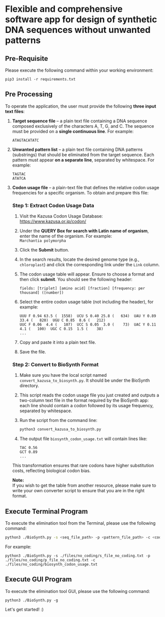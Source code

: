 # Flexible and comprehensive software app for design of synthetic DNA sequences without unwanted patterns

## Pre-Requisite

Please execute the following command within your working environment:

```
pip3 install -r requirements.txt
```

## Pre Processing

To operate the application, the user must provide the following **three input text files**:

1. **Target sequence file** – a plain text file containing a DNA sequence composed exclusively of the characters A, T, G, and C. The sequence must be provided on a **single continuous line**. For example:

    ```
    ATAGTACATATC
    ```

2. **Unwanted pattern list** – a plain text file containing DNA patterns (substrings) that should be eliminated from the target sequence. Each pattern must appear **on a separate line**, separated by whitespace. For example:

    ```
    TAGTAC
    ATATCA
    ```

3. **Codon usage file** – a plain-text file that defines the relative codon usage frequencies for a specific organism. To obtain and prepare this file:

   ### Step 1: Extract Codon Usage Data

   1. Visit the Kazusa Codon Usage Database:  
      https://www.kazusa.or.jp/codon/

   2. Under the **QUERY Box for search with Latin name of organism**, enter the name of the organism. For example:  
      `Marchantia polymorpha`

   3. Click the **Submit** button.

   4. In the search results, locate the desired genome type (e.g., `chloroplast`) and click the corresponding link under the `Link` column.

   5. The codon usage table will appear. Ensure to choose a format and then click **submit**. You should see the following header:

       ```
       fields: [triplet] [amino acid] [fraction] [frequency: per thousand] ([number])
       ```

   6. Select the entire codon usage table (not including the header), for example:

       ```
       UUU F 0.94 63.5 (  1558)  UCU S 0.40 25.8 (   634)  UAU Y 0.89 33.4 (   820)  UGU C 0.85  8.6 (   212)
       UUC F 0.06  4.4 (   107)  UCC S 0.05  3.0 (    73)  UAC Y 0.11  4.1 (   100)  UGC C 0.15  1.5 (    38)
       ...
       ```

   7. Copy and paste it into a plain text file.

   8. Save the file.

   ### Step 2: Convert to BioSynth Format

   1. Make sure you have the local script named `convert_kazusa_to_biosynth.py`. It should be under the BioSynth directory.

   2. This script reads the codon usage file you just created and outputs a two-column text file in the format required by the BioSynth app: each line should contain a codon followed by its usage frequency, separated by whitespace.

   3. Run the script from the command line:

       ```bash
       python3 convert_kazusa_to_biosynth.py
       ```

   4. The output file `biosynth_codon_usage.txt` will contain lines like:

       ```
       TAC 0.56
       GCT 0.89
       ...
       ```

   This transformation ensures that rare codons have higher substitution costs, reflecting biological codon bias.

   **Note:**  
   If you wish to get the table from another resource, please make sure to write your own converter script to ensure that you are in the right format.

## Execute Terminal Program

To execute the elimination tool from the Terminal, please use the following command:

```bash
python3 ./BioSynth.py -s <seq_file_path> -p <pattern_file_path> -c <codon_usage_file_path>
```

For example:

```
python3 ./BioSynth.py -s ./files/no_coding/s_file_no_coding.txt -p ./files/no_coding/p_file_no_coding.txt -c ./files/no_coding/biosynth_codon_usage.txt
```

## Execute GUI Program

To execute the elimination tool GUI, please use the following command:

```
python3 ./BioSynth.py -g
```

Let's get started! :)
